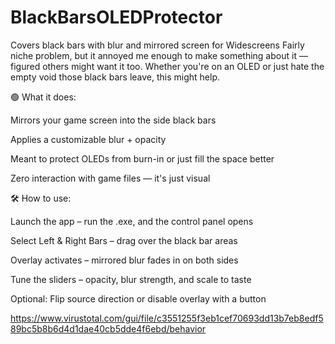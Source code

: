 # BlackBarsOLEDProtector
Covers black bars with blur and mirrored screen for Widescreens
Fairly niche problem, but it annoyed me enough to make something about it — figured others might want it too. Whether you're on an OLED or just hate the empty void those black bars leave, this might help.

🟢 What it does:

Mirrors your game screen into the side black bars

Applies a customizable blur + opacity

Meant to protect OLEDs from burn-in or just fill the space better

Zero interaction with game files — it's just visual

🛠️ How to use:

Launch the app – run the .exe, and the control panel opens

Select Left & Right Bars – drag over the black bar areas

Overlay activates – mirrored blur fades in on both sides

Tune the sliders – opacity, blur strength, and scale to taste

Optional: Flip source direction or disable overlay with a button


https://www.virustotal.com/gui/file/c3551255f3eb1cef70693dd13b7eb8edf589bc5b8b6d4d1dae40cb5dde4f6ebd/behavior
